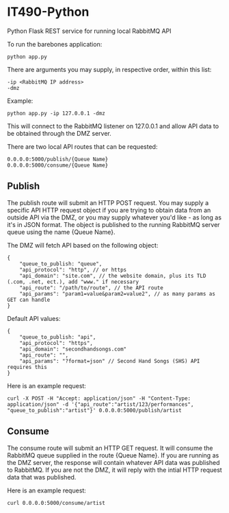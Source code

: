# IT490-Python
Python Flask REST service for running local RabbitMQ API

To run the barebones application:

    python app.py

There are arguments you may supply, in respective order, within this list:

    -ip <RabbitMQ IP address>
    -dmz

Example:

    python app.py -ip 127.0.0.1 -dmz

This will connect to the RabbitMQ listener on 127.0.0.1 and allow API data to be obtained through the DMZ server.

There are two local API routes that can be requested:

    0.0.0.0:5000/publish/{Queue Name}
    0.0.0.0:5000/consume/{Queue Name}

## Publish
The publish route will submit an HTTP POST request. You may supply a specific API HTTP request object if you are trying to obtain data from an outside API via the DMZ, or you may supply whatever you'd like - as long as it's in JSON format. The object is published to the running RabbitMQ server queue using the name {Queue Name}.

The DMZ will fetch API based on the following object:

    {
        "queue_to_publish: "queue",
        "api_protocol": "http", // or https
        "api_domain": "site.com", // the website domain, plus its TLD (.com, .net, ect.), add "www." if necessary
        "api_route": "/path/to/route", // the API route
        "api_params": "param1=value&param2=value2", // as many params as GET can handle
    }

Default API values:

    {
        "queue_to_publish: "api",
        "api_protocol": "https",
        "api_domain": "secondhandsongs.com"
        "api_route": "",
        "api_params": "?format=json" // Second Hand Songs (SHS) API requires this
    }

Here is an example request:

    curl -X POST -H "Accept: application/json" -H "Content-Type: application/json" -d '{"api_route":"artist/123/performances", "queue_to_publish":"artist"}' 0.0.0.0:5000/publish/artist

## Consume
The consume route will submit an HTTP GET request. It will consume the RabbitMQ queue supplied in the route {Queue Name}. If you are running as the DMZ server, the response will contain whatever API data was published to RabbitMQ. If you are not the DMZ, it will reply with the intial HTTP request data that was published.

Here is an example request:

    curl 0.0.0.0:5000/consume/artist